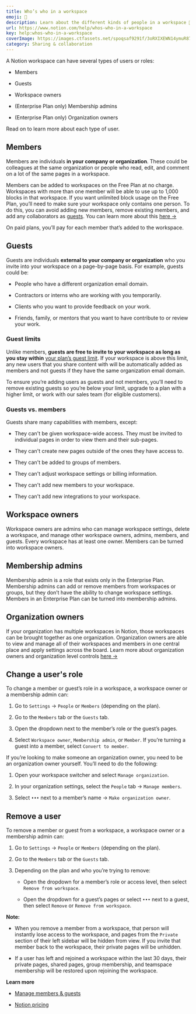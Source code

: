 ```yaml
---
title: Who’s who in a workspace
emoji: 👥
description: Learn about the different kinds of people in a workspace 👥
url: https://www.notion.com/help/whos-who-in-a-workspace
key: help:whos-who-in-a-workspace
coverImage: https://images.ctfassets.net/spoqsaf9291f/3oRXIXEWN14ymuR87cirAN/241c9ea1fd897d13b916ff469d33c672/Who-s_Who_in_a_Workspace__1_.png
category: Sharing & collaboration
---
```


A Notion workspace can have several types of users or roles:

* Members

* Guests

* Workspace owners

* (Enterprise Plan only) Membership admins

* (Enterprise Plan only) Organization owners

Read on to learn more about each type of user.

## Members

Members are individuals **in your company or organization**. These could be colleagues at the same organization or people who read, edit, and comment on a lot of the same pages in a workspace.

Members can be added to workspaces on the Free Plan at no charge. Workspaces with more than one member will be able to use up to 1,000 blocks in that workspace. If you want unlimited block usage on the Free Plan, you’ll need to make sure your workspace only contains one person. To do this, you can avoid adding new members, remove existing members, and add any collaborators as [guests](https://www.notion.com/help/add-members-admins-guests-and-groups). You can learn more about this [here →](https://www.notion.com/help/understanding-block-usage)

On paid plans, you’ll pay for each member that’s added to the workspace.

## Guests

Guests are individuals **external to your company or organization** who you invite into your workspace on a page-by-page basis. For example, guests could be:

* People who have a different organization email domain.

* Contractors or interns who are working with you temporarily.

* Clients who you want to provide feedback on your work.

* Friends, family, or mentors that you want to have contribute to or review your work.

### Guest limits

Unlike members, **guests are free to invite to your workspace as long as you stay within** [your plan’s guest limit](https://www.notion.com/pricing). If your workspace is above this limit, any new users that you share content with will be automatically added as members and not guests if they have the same organization email domain.

To ensure you’re adding users as guests and not members, you’ll need to remove existing guests so you’re below your limit, upgrade to a plan with a higher limit, or work with our sales team (for eligible customers).

### Guests vs. members

Guests share many capabilities with members, except:

* They can't be given workspace-wide access. They must be invited to individual pages in order to view them and their sub-pages.

* They can't create new pages outside of the ones they have access to.

* They can't be added to groups of members.

* They can't adjust workspace settings or billing information.

* They can't add new members to your workspace.

* They can't add new integrations to your workspace.

## Workspace owners

Workspace owners are admins who can manage workspace settings, delete a workspace, and manage other workspace owners, admins, members, and guests. Every workspace has at least one owner. Members can be turned into workspace owners.

## Membership admins

Membership admin is a role that exists only in the Enterprise Plan. Membership admins can add or remove members from workspaces or groups, but they don’t have the ability to change workspace settings. Members in an Enterprise Plan can be turned into membership admins.

## Organization owners

If your organization has multiple workspaces in Notion, those workspaces can be brought together as one organization. Organization owners are able to view and manage all of their workspaces and members in one central place and apply settings across the board. Learn more about organization owners and organization level controls [here →](https://www.notion.com/help/organization-level-controls)

## Change a user's role

To change a member or guest’s role in a workspace, a workspace owner or a membership admin can:

1. Go to `Settings` → `People` or `Members` (depending on the plan).

2. Go to the `Members` tab or the `Guests` tab.

3. Open the dropdown next to the member’s role or the guest’s pages.

4. Select `Workspace owner`, `Membership admin`, or `Member`. If you’re turning a guest into a member, select `Convert to member`.

If you’re looking to make someone an organization owner, you need to be an organization owner yourself. You’ll need to do the following:

1. Open your workspace switcher and select `Manage organization`.

2. In your organization settings, select the `People` tab → `Manage members`.

3. Select `•••` next to a member’s name → `Make organization owner`.

## Remove a user

To remove a member or guest from a workspace, a workspace owner or a membership admin can:

1. Go to `Settings` → `People` or `Members` (depending on the plan).

2. Go to the `Members` tab or the `Guests` tab.

3. Depending on the plan and who you’re trying to remove:

   * Open the dropdown for a member’s role or access level, then select `Remove from workspace`.

   * Open the dropdown for a guest’s pages or select `•••` next to a guest,<!-- --> then select `Remove` or `Remove from workspace`.

**Note:**

* When you remove a member from a workspace, that person will instantly lose access to the workspace, and pages from the `Private` section of their left sidebar will be hidden from view. If you invite that member back to the workspace, their private pages will be unhidden.

* If a user has left and rejoined a workspace within the last 30 days, their private pages, shared pages, group membership, and teamspace membership will be restored upon rejoining the workspace.

**Learn more**

* [Manage members & guests](https://www.notion.com/help/add-members-admins-guests-and-groups)

* [Notion pricing](https://www.notion.com/pricing)

